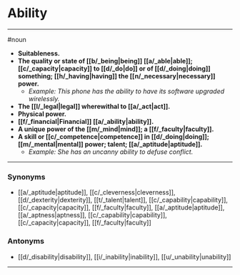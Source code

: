 # Ability
---
#noun
- **Suitableness.**
- **The quality or state of [[b/_being|being]] [[a/_able|able]]; [[c/_capacity|capacity]] to [[d/_do|do]] or of [[d/_doing|doing]] something; [[h/_having|having]] the [[n/_necessary|necessary]] power.**
	- _Example: This phone has the ability to have its software upgraded wirelessly._
- **The [[l/_legal|legal]] wherewithal to [[a/_act|act]].**
- **Physical power.**
- **[[f/_financial|Financial]] [[a/_ability|ability]].**
- **A unique power of the [[m/_mind|mind]]; a [[f/_faculty|faculty]].**
- **A skill or [[c/_competence|competence]] in [[d/_doing|doing]]; [[m/_mental|mental]] power; talent; [[a/_aptitude|aptitude]].**
	- _Example: She has an uncanny ability to defuse conflict._
---
### Synonyms
- [[a/_aptitude|aptitude]], [[c/_cleverness|cleverness]], [[d/_dexterity|dexterity]], [[t/_talent|talent]], [[c/_capability|capability]], [[c/_capacity|capacity]], [[f/_faculty|faculty]], [[a/_aptitude|aptitude]], [[a/_aptness|aptness]], [[c/_capability|capability]], [[c/_capacity|capacity]], [[f/_faculty|faculty]]
### Antonyms
- [[d/_disability|disability]], [[i/_inability|inability]], [[u/_unability|unability]]
---
